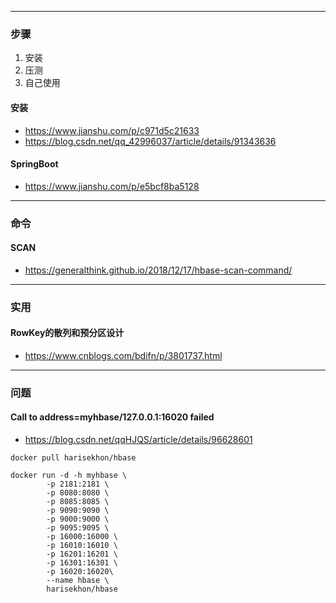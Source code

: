 
---
### 步骤
1. 安装
2. 压测
3. 自己使用


#### 安装
* https://www.jianshu.com/p/c971d5c21633
* https://blog.csdn.net/qq_42996037/article/details/91343636


#### SpringBoot
* https://www.jianshu.com/p/e5bcf8ba5128

---
### 命令
#### SCAN
* https://generalthink.github.io/2018/12/17/hbase-scan-command/


---
### 实用
#### RowKey的散列和预分区设计
* https://www.cnblogs.com/bdifn/p/3801737.html 

---
### 问题
#### Call to address=myhbase/127.0.0.1:16020 failed
* https://blog.csdn.net/qqHJQS/article/details/96628601
```
docker pull harisekhon/hbase

docker run -d -h myhbase \
        -p 2181:2181 \
        -p 8080:8080 \
        -p 8085:8085 \
        -p 9090:9090 \
        -p 9000:9000 \
        -p 9095:9095 \
        -p 16000:16000 \
        -p 16010:16010 \
        -p 16201:16201 \
        -p 16301:16301 \
        -p 16020:16020\
        --name hbase \
        harisekhon/hbase
```
